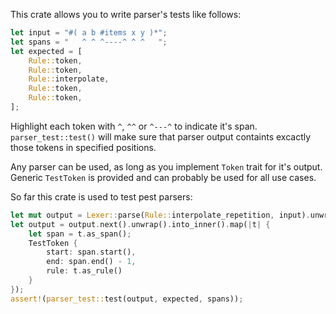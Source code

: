 This crate allows you to write parser's tests like follows:
```rust
let input = "#( a b #items x y )*";
let spans = "   ^ ^ ^----^ ^ ^   ";
let expected = [
    Rule::token,
    Rule::token,
    Rule::interpolate,
    Rule::token,
    Rule::token,
];
```
Highlight each token with `^`, `^^` or `^---^` to indicate it's span. `parser_test::test()` will make sure that
parser output containts excactly those tokens in specified positions.

Any parser can be used, as long as you implement `Token` trait for it's output.
Generic `TestToken` is provided and can probably be used for all use cases.

So far this crate is used to test pest parsers:

```rust
let mut output = Lexer::parse(Rule::interpolate_repetition, input).unwrap();
let output = output.next().unwrap().into_inner().map(|t| {
    let span = t.as_span();
    TestToken {
        start: span.start(),
        end: span.end() - 1,
        rule: t.as_rule()
    }
});
assert!(parser_test::test(output, expected, spans));
```
